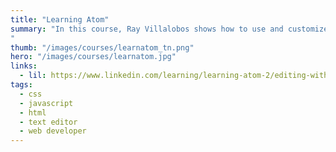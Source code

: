 ```yaml
---
title: "Learning Atom"
summary: "In this course, Ray Villalobos shows how to use and customize Atom for web, front-end, stack, or any other kind of development. Learn how to write and edit text, use selections, move around code folders, and use the powerful Find and Replace feature. Then find out how to customize the interface and editing experience with Atom themes, packages, and snippets.
"
thumb: "/images/courses/learnatom_tn.png"
hero: "/images/courses/learnatom.jpg"
links:
  - lil: https://www.linkedin.com/learning/learning-atom-2/editing-with-atom?u=104
tags:
  - css
  - javascript
  - html
  - text editor
  - web developer
---
```


